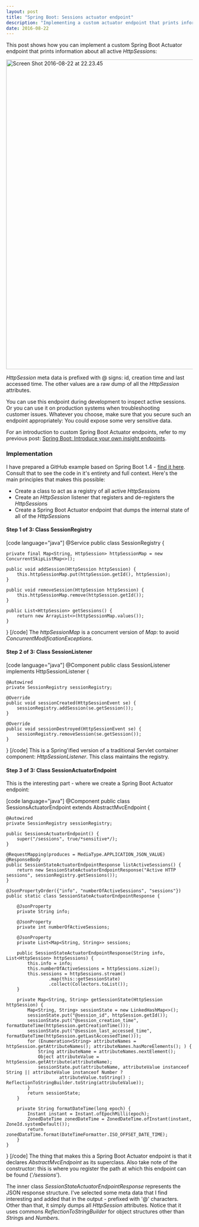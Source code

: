 ```yaml
---
layout: post
title: "Spring Boot: Sessions actuator endpoint"
description: "Implementing a custom actuator endpoint that prints information about all active HTTP sessions"
date: 2016-08-22
---
```


This post shows how you can implement a custom Spring Boot Actuator endpoint that prints information about all active <em>HttpSession</em>s:

<img class="alignnone size-full wp-image-1406" src="https://moelholm.files.wordpress.com/2016/08/screen-shot-2016-08-22-at-22-23-45.png" alt="Screen Shot 2016-08-22 at 22.23.45" width="1176" height="836" />

<em>HttpSession</em> meta data is prefixed with @ signs: id, creation time and last accessed time. The other values are a raw dump of all the <em>HttpSession</em> attributes.

You can use this endpoint during development to inspect active sessions. Or you can use it on production systems when troubleshooting customer issues. Whatever you choose, make sure that you secure such an endpoint appropriately: You could expose some very sensitive data.

For an introduction to custom Spring Boot Actuator endpoints, refer to my previous post: <a href="http://moelholm.com/2016/08/18/spring-boot-introduce-your-own-insight-endpoints/" target="_blank">Spring Boot: Introduce your own insight endpoints</a>.
<h3>Implementation</h3>
I have prepared a GitHub example based on Spring Boot 1.4 - <a href="https://github.com/nickymoelholm/smallexamples/tree/master/springboot-actuator-sessionsmvcendpoint" target="_blank">find it here</a>. Consult that to see the code in it's entirety and full context. Here's the main principles that makes this possible:
<ul>
	<li>Create a class to act as a registry of all active <em>HttpSession</em>s</li>
	<li>Create an <em>HttpSession</em> listener that registers and de-registers the <em>HttpSession</em>s</li>
	<li>Create a Spring Boot Actuator endpoint that dumps the internal state of all of the <em>HttpSession</em>s</li>
</ul>
<h4>Step 1 of 3: Class SessionRegistry</h4>
[code language="java"]
@Service
public class SessionRegistry {

    private final Map<String, HttpSession> httpSessionMap = new ConcurrentSkipListMap<>();

    public void addSession(HttpSession httpSession) {
        this.httpSessionMap.put(httpSession.getId(), httpSession);
    }

    public void removeSession(HttpSession httpSession) {
        this.httpSessionMap.remove(httpSession.getId());
    }

    public List<HttpSession> getSessions() {
        return new ArrayList<>(httpSessionMap.values());
    }
}
[/code]
The <em>httpSessionMap</em> is a concurrent version of <em>Map</em>: to avoid <em>ConcurrentModificationExceptions</em>.
<h4>Step 2 of 3: Class SessionListener</h4>
[code language="java"]
@Component
public class SessionListener implements HttpSessionListener {

    @Autowired
    private SessionRegistry sessionRegistry;

    @Override
    public void sessionCreated(HttpSessionEvent se) {
        sessionRegistry.addSession(se.getSession());
    }

    @Override
    public void sessionDestroyed(HttpSessionEvent se) {
        sessionRegistry.removeSession(se.getSession());
    }
}
[/code]
This is a Spring'ified version of a traditional Servlet container component: <em>HttpSessionListener</em>. This class maintains the registry.
<h4>Step 3 of 3: Class SessionActuatorEndpoint</h4>
This is the interesting part - where we create a Spring Boot Actuator endpoint:

[code language="java"]
@Component
public class SessionsActuatorEndpoint extends AbstractMvcEndpoint {

    @Autowired
    private SessionRegistry sessionRegistry;

    public SessionsActuatorEndpoint() {
        super("/sessions", true/*sensitive*/);
    }

    @RequestMapping(produces = MediaType.APPLICATION_JSON_VALUE)
    @ResponseBody
    public SessionStateActuatorEndpointResponse listActiveSessions() {
        return new SessionStateActuatorEndpointResponse("Active HTTP sessions", sessionRegistry.getSessions());
    }

    @JsonPropertyOrder({"info", "numberOfActiveSessions", "sessions"})
    public static class SessionStateActuatorEndpointResponse {

        @JsonProperty
        private String info;

        @JsonProperty
        private int numberOfActiveSessions;

        @JsonProperty
        private List<Map<String, String>> sessions;

        public SessionStateActuatorEndpointResponse(String info, List<HttpSession> httpSessions) {
            this.info = info;
            this.numberOfActiveSessions = httpSessions.size();
            this.sessions = httpSessions.stream()
                    .map(this::getSessionState)
                    .collect(Collectors.toList());
        }

        private Map<String, String> getSessionState(HttpSession httpSession) {
            Map<String, String> sessionState = new LinkedHashMap<>();
            sessionState.put("@session_id", httpSession.getId());
            sessionState.put("@session_creation_time", formatDateTime(httpSession.getCreationTime()));
            sessionState.put("@session_last_accessed_time", formatDateTime(httpSession.getLastAccessedTime()));
            for (Enumeration<String> attributeNames = httpSession.getAttributeNames(); attributeNames.hasMoreElements(); ) {
                String attributeName = attributeNames.nextElement();
                Object attributeValue = httpSession.getAttribute(attributeName);
                sessionState.put(attributeName, attributeValue instanceof String || attributeValue instanceof Number ?
                        attributeValue.toString() : ReflectionToStringBuilder.toString(attributeValue));
            }
            return sessionState;
        }

        private String formatDateTime(long epoch) {
            Instant instant = Instant.ofEpochMilli(epoch);
            ZonedDateTime zonedDateTime = ZonedDateTime.ofInstant(instant, ZoneId.systemDefault());
            return zonedDataTime.format(DateTimeFormatter.ISO_OFFSET_DATE_TIME);
        }
    }

}
[/code]
The thing that makes this a Spring Boot Actuator endpoint is that it declares <em>AbstractMvcEndpoint</em> as its superclass. Also take note of the constructor: this is where you register the path at which this endpoint can be found ('<em>/sessions</em>').

The inner class <em>SessionStateActuatorEndpointResponse</em> represents the JSON response structure. I've selected some meta data that I find interesting and added that in the output - prefixed with '@' characters. Other than that, it simply dumps all <em>HttpSession</em> attributes. Notice that it uses commons <em>ReflectionToStringBuilder</em> for object structures other than <em>String</em>s and <em>Number</em>s.

 